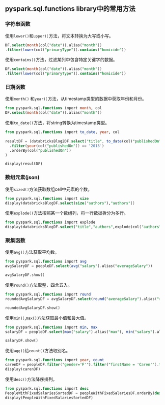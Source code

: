 ## pyspark.sql.functions library中的常用方法

### 字符串函数

使用`lower()`和`upper()`方法，将文本转换为大写或小写。

```sql
DF.select(month(col("date")).alias("month"))
.filter(lower(col("primaryType")).contains("homicide"))
```

使用`contains()`方法，过滤某列中包含特定关键字的数据。

```sql
DF.select(month(col("date")).alias("month"))
.filter(lower(col("primaryType")).contains("homicide"))
```

### 日期函数

使用`month()` 和`year()`方法，从timestamp类型的数据中获取年份和月份。

```sql
from pyspark.sql.functions import month, col
DF.select(month(col("date")).alias("month"))
```

使用`to_date()`方法，将string转换为timestamp类型。

```sql
from pyspark.sql.functions import to_date, year, col
          
resultDF = (databricksBlog2DF.select("title", to_date(col("publishedOn"),"MMM dd, yyyy").alias('date'),"link") 
  .filter(year(col("publishedOn")) == '2013') 
  .orderBy(col("publishedOn"))
)

display(resultDF)
```

### 数组元素(json)

使用`sized()`方法获取数组cell中元素的个数。

```sql
from pyspark.sql.functions import size
display(databricksBlogDF.select(size("authors"),"authors"))
```

使用`explode()`方法按照某一个数组列，将一行数据拆分为多行。

```sql
from pyspark.sql.functions import explode
display(databricksBlogDF.select("title","authors",explode(col("authors")).alias("author"), "link"))
```

### 聚集函数

使用`avg()`方法获取平均数。

```sql
from pyspark.sql.functions import avg
avgSalaryDF = peopleDF.select(avg("salary").alias("averageSalary"))

avgSalaryDF.show()
```

使用`round()`方法取整，四舍五入。

```sql
from pyspark.sql.functions import round
roundedAvgSalaryDF = avgSalaryDF.select(round("averageSalary").alias("roundedAverageSalary"))

roundedAvgSalaryDF.show()
```

使用`min()`,`max()`方法获取最小值和最大值。

```sql
from pyspark.sql.functions import min, max
salaryDF = peopleDF.select(max("salary").alias("max"), min("salary").alias("min"), round(avg("salary")).alias("averageSalary"))

salaryDF.show()
```

使用`agg()`给`count()`方法取别名。

```sql
from pyspark.sql.functions import year, count
carenDF = peopleDF.filter("gender='F'").filter("firstName = 'Caren'").filter(year("birthDate") < 1980).agg(count("id").alias("total"))
display(carenDF)
```

使用`desc()`方法降序排列。

```sql
from pyspark.sql.functions import desc
PeopleWithFixedSalariesSortedDF = peopleWithFixedSalariesDF.orderBy(desc("salary"))
display(PeopleWithFixedSalariesSortedDF)
```

